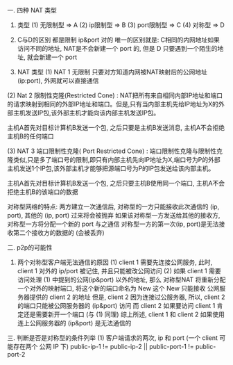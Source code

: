 一. 四种 NAT 类型
1. 类型
(1) 无限制型        => A
(2) ip限制型        => B
(3) port限制型      => C
(4) 对称型          => D

2. C与D的区别
都是限制 ip&port 对的
唯一的区别就是:
C相同的内网地址如果访问不同的地址, NAT是不会新建一个 port 的, 但是 D 只要遇到一个陌生的地址, 就会新建一个 port

3. NAT 类型
(1) NAT 1
无限制
只要对方知道内网被NAT映射后的公网地址 (ip:port), 外网就可以直接通信

(2) Nat 2
限制性克隆(Restricted Cone) :
NAT把所有来自相同内部IP地址和端口的请求映射到相同的外部IP地址和端口。但是,只有当内部主机先给IP地址为X的外部主机发送IP包,该外部主机才能向该内部主机发送IP包。

主机A首先对目标计算机B发送一个包, 之后只要是主机B发送消息, 主机A不会拒绝主机B的任何端口

(3) NAT 3
端口限制性克隆( Port Restricted Cone) :
端口限制性克隆与限制性克隆类似,只是多了端口号的限制,即只有内部主机先向IP地址为X,端口号为P的外部主机发送1个IP包,该外部主机才能够把源端口号为P的IP包发送给该内部主机。

主机A首先对目标计算机B发送一个包, 之后只要主机B使用同一个端口, 主机A不会拒绝主机B的该端口的数据


对称型网络的特点:
两方建立一次通信后, 对称型的一方只能接收此次通信的 (ip, port), 其他的 (ip, port) 过来将会被抛弃
如果该对称型一方发送给其他的接收方, 对称型一方将分配一个新的 port 与之通信
对称型一方的第一次(ip, port)是无法接收第二个接收方的数据的 (会被丢弃)


二. p2p的可能性
1. 两个对称型客户端无法通信的原因
(1) client 1 需要先连接公网服务, 此时, client 1 对外的 ip/port 被记住, 并且只能被改公网访问
(2) 如果 client 1 需要访问处理 (1) 中提到的公网(ip&port) 以外的地址, 那么 对称型NAT 将重新分配一个对外的映射端口, 将这个新的端口命名为 New
这个 New 只能接收 公网服务器提供的 client 2 的地址
但是, client 2 因为连接过公服务器, 所以, client 2 的端口只能被公网服务器的 (ip&port) 访问
而 client 2 如果要访问 client 1 肯定还是需要新开一个端口 (与 (1) 同理)
综上所述, client 1 和 client 2 如果使用连上公网服务器的 (ip&port) 是无法通信的

三. 判断是否是对称型的条件列举
(1) 客户端请求的两次, ip 和 port (一个 client 可能存在两个 公网 IP 下)
public-ip-1 != public-ip-2 || public-port-1 != public-port-2
